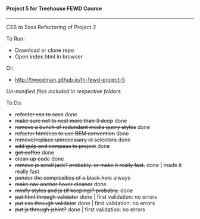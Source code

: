 #### Project 5 for Treehouse FEWD Course
----

CSS to Sass Refactoring of Project 2


To Run:
- Download or clone repo
- Open index.html in browser


Or:
- http://twoodman.github.io/th-fewd-project-5


*Un-minified files included in respective folders*


To Do:
- ~~refactor css to sass~~ done
- ~~make sure not to nest more than 3 deep~~ done
- ~~remove a bunch of redundant media query styles~~ done
- ~~refactor html/css to use BEM convention~~ done
- ~~remove/replace unnecessary id selectors~~ done
- ~~add gulp and compass to project~~ done
- ~~get coffee~~ done
- ~~clean up code~~ done
- ~~remove js scroll jack? probably. or make it really fast.~~ done | made it really fast
- ~~ponder the complexities of a black hole~~ always
- ~~make nav anchor hover cleaner~~ done
- ~~minify styles and js (if keeping)? probably.~~ done
- ~~put html through validator~~ done | first validation: no errors
- ~~put css through validator~~ done | first validation: no errors
- ~~put js through jshint?~~ done | first validation: no errors